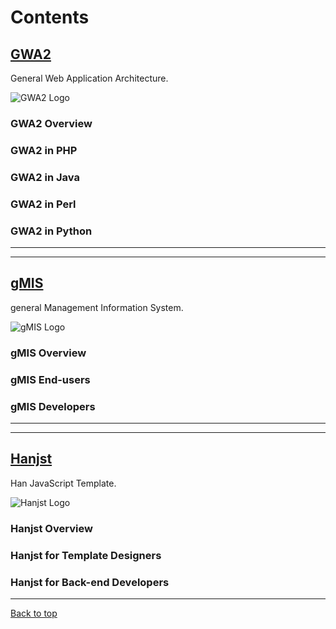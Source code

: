 
# Contents

## [GWA2](gwa2/index)
General Web Application Architecture.

![GWA2 Logo](http://ufqi.com/blog/wp-content/uploads/2016/09/gwa2-logo-201606.v2.png)

### GWA2 Overview
### GWA2 in PHP
### GWA2 in Java
### GWA2 in Perl
### GWA2 in Python
----

---

## [gMIS](gmis/index)
general Management Information System.

![gMIS Logo](https://ufqi.com/dev/gmis/gmis-logo-201606.png)

### gMIS Overview
### gMIS End-users
### gMIS Developers
---

---

## [Hanjst](hanjst/index)
Han JavaScript Template.

![Hanjst Logo](http://ufqi.com/blog/wp-content/uploads/2019/06/hanjst-logo.201901.jpg)

### Hanjst Overview
### Hanjst for Template Designers
### Hanjst for Back-end Developers


---
[Back to top](index)
<!--stackedit_data:
eyJoaXN0b3J5IjpbLTE0MTg1ODQ3NzUsLTEyNDMwNTkwMDQsNT
M2MDIzNTAsOTg4NDE0MjEwLC00NTIzNTg1MTQsLTE1MDg4OTc0
MzAsLTYxMzQxMTY3NCwxMjc1NzM1MTQ5XX0=
-->